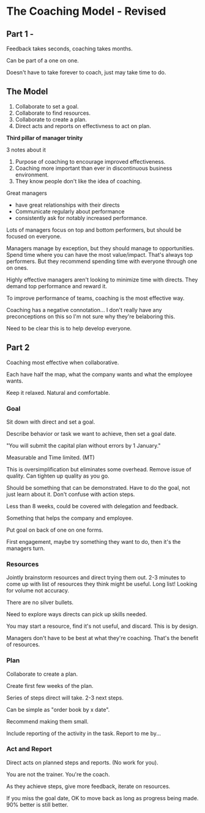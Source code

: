 # The Coaching Model - Revised

## Part 1 - 

Feedback takes seconds, coaching takes months.

Can be part of a one on one. 

Doesn't have to take forever to coach, just may take time to do. 

## The Model 
1. Collaborate to set a goal.
2. Collaborate to find resources.
3. Collaborate to create a plan.
4. Direct acts and reports on effectivness to act on plan. 

**Third pillar of manager trinity**

3 notes about it 
1. Purpose of coaching to encourage improved effectiveness.
2. Coaching more important than ever in discontinuous business environment.
3. They know people don't like the idea of coaching.

Great managers
- have great relationships with their directs
- Communicate regularly about performance
- consistently ask for notably increased performance. 

Lots of managers focus on top and bottom performers, but should be focused on everyone.

Managers manage by exception, but they should manage to opportunities. Spend time where you can have the most value/impact. That's always top performers. But they recommend spending time with everyone through one on ones.

Highly effective managers aren't looking to minimize time with directs. They demand top performance and reward it.

To improve performance of teams, coaching is the most effective way. 

Coaching has a negative connotation... I don't really have any preconceptions on this so I'm not sure why they're belaboring this.

Need to be clear this is to help develop everyone. 

##  Part 2 

Coaching most effective when collaborative.

Each have half the map, what the company wants and what the employee wants.

Keep it relaxed. Natural and comfortable.

### Goal

Sit down with direct and set a goal.

Describe behavior or task we want to achieve, then set a goal date.

"You will submit the capital plan without errors by 1 January."

Measurable and Time limited. (MT)

This is oversimplification but eliminates some overhead. Remove issue of quality. Can tighten up quality as you go.

Should be something that can be demonstrated. Have to do the goal, not just learn about it. Don't confuse with action steps.

Less than 8 weeks, could be covered with delegation and feedback.

Something that helps the company and employee.

Put goal on back of one on one forms.

First engagement, maybe try something they want to do, then it's the managers turn.

### Resources

Jointly brainstorm resources and direct trying them out. 2-3 minutes to come up with list of resources they think might be useful. Long list! Looking for volume not accuracy. 

There are no silver bullets.

Need to explore ways directs can pick up skills needed.

You may start a resource, find it's not useful, and discard. This is by design.

Managers don't have to be best at what they're coaching. That's the benefit of resources.

### Plan

Collaborate to create a plan.

Create first few weeks of the plan. 

Series of steps direct will take. 2-3 next steps. 

Can be simple as "order book by x date".

Recommend making them small.

Include reporting of the activity in the task. Report to me by...

### Act and Report

Direct acts on planned steps and reports. (No work for you).

You are not the trainer. You're the coach. 

As they achieve steps, give more feedback, iterate on resources.

If you miss the goal date, OK to move back as long as progress being made. 90% better is still better. 